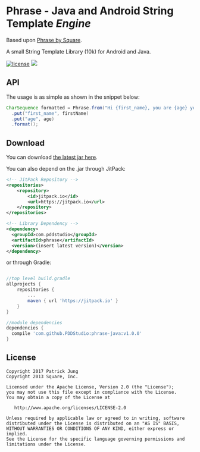 Phrase - Java and Android String Template *Engine*
==================================

Based upon [Phrase by Square](https://github.com/square/phrase).

A small String Template Library (10k) for Android and Java.

[![license](http://img.shields.io/badge/license-apache_2.0-red.svg?style=flat)](https://raw.githubusercontent.com/pddstudio/phrase-java/master/LICENSE.txt) [![](https://jitpack.io/v/PDDStudio/phrase-java.svg)](https://jitpack.io/#PDDStudio/phrase-java)

API
---

The usage is as simple as shown in the snippet below:

```java
CharSequence formatted = Phrase.from("Hi {first_name}, you are {age} years old.")
  .put("first_name", firstName)
  .put("age", age)
  .format();
```

Download
--------

You can download [the latest jar here](https://github.com/PDDStudio/phrase-java/releases).

You can also depend on the .jar through JitPack:

```xml
<!-- JitPack Repository -->
<repositories>
	<repository>
		<id>jitpack.io</id>
		<url>https://jitpack.io</url>
	</repository>
</repositories>

<!-- Library Dependency -->
<dependency>
  <groupId>com.pddstudio</groupId>
  <artifactId>phrase</artifactId>
  <version>(insert latest version)</version>
</dependency>
```

or through Gradle:

```groovy

//top level build.gradle
allprojects {
	repositories {
		...
		maven { url 'https://jitpack.io' }
	}
}

//module dependencies
dependencies {
  compile 'com.github.PDDStudio:phrase-java:v1.0.0'
}
```

License
-------

	Copyright 2017 Patrick Jung
    Copyright 2013 Square, Inc.

    Licensed under the Apache License, Version 2.0 (the "License");
    you may not use this file except in compliance with the License.
    You may obtain a copy of the License at

       http://www.apache.org/licenses/LICENSE-2.0

    Unless required by applicable law or agreed to in writing, software
    distributed under the License is distributed on an "AS IS" BASIS,
    WITHOUT WARRANTIES OR CONDITIONS OF ANY KIND, either express or implied.
    See the License for the specific language governing permissions and
    limitations under the License.


[jar]: http://repository.sonatype.org/service/local/artifact/maven/redirect?r=central-proxy&g=com.squareup.phrase&a=phrase&v=LATEST
